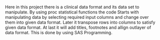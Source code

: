 Here in this project there is a clinical data format and its data set to manipulate. By using proc statistical functions the code  Starts with manipulating data by selecting required input columns and change over them into given data format. Later it transpose rows into columns to satisfy given data format. At last it will add titles, footnotes and allign outlayer of data format.
This is done by using SAS Programming.
